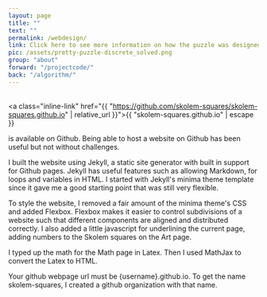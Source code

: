 ```yaml
---
layout: page
title: ""
text: ""
permalink: /webdesign/
link: Click here to see more information on how the puzzle was designed.
pic: /assets/pretty-puzzle-discrete_solved.png
group: "about"
forward: "/projectcode/"
back: "/algorithm/"
---
```

<br><a class="inline-link" href="{{ "https://github.com/skolem-squares/skolem-squares.github.io" | relative_url }}">{{ "skolem-squares.github.io" | escape }}</a>
<div class="page-wrap-text">is available on Github. Being able to host a website on Github has been useful but not without challenges.

I built the website using Jekyll, a static site generator with built in support for Github pages. Jekyll has useful features such as allowing Markdown, for loops and variables in HTML. I started with Jekyll's minima theme template since it gave me a good starting point that was still very flexible.

To style the website, I removed a fair amount of the minima theme's CSS and added Flexbox. Flexbox makes it easier to control subdivisions of a website such that different components are aligned and distributed correctly. I also added a little javascript for underlining the current page, adding numbers to the Skolem squares on the Art page.

I typed up the math for the Math page in Latex. Then I used MathJax to convert the Latex to HTML.

Your github webpage url must be {username}.github.io. To get the name skolem-squares, I created a github organization with that name.
</div>
